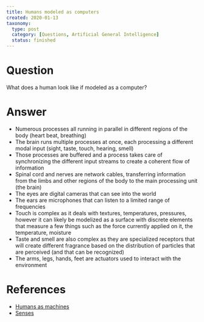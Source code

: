 ```yaml
---
title: Humans modeled as computers
created: 2020-01-13
taxonomy:
  type: post
  category: [Questions, Artificial General Intelligence]
  status: finished
---
```


# Question
What does a human look like if modeled as a computer?

# Answer
* Numerous processes all running in parallel in different regions of the body (heart beat, breathing)
* The brain runs multiple processes at once, each processing a different modal input (sight, taste, touch, hearing, smell)
* Those processes are buffered and a process takes care of synchronizing the different input streams to create a coherent flow of information
* Spinal cord and nerves are network cables, transferring information from the limbs and other regions of the body to the main processing unit (the brain)
* The eyes are digital cameras that can see into the world
* The ears are microphones that can listen to a limited range of frequencies
* Touch is complex as it deals with textures, temperatures, pressures, however it can likely be modelized as a surface with discrete elements that measure a few things such as the force currently applied on it, the temperature, moisture
* Taste and smell are also complex as they are specialized receptors that will create different fragrance based on the distribution of particles that are perceived (and that can be recognized)
* The arms, legs, hands, feet are actuators used to interact with the environment

# References
* [Humans as machines](../../../../agi/humans-as-machines)
* [Senses](../../../../agi/senses)
